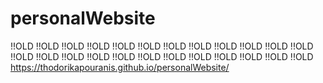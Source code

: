 # personalWebsite

!!OLD !!OLD !!OLD !!OLD !!OLD !!OLD !!OLD !!OLD 
!!OLD !!OLD !!OLD !!OLD !!OLD !!OLD !!OLD !!OLD
!!OLD !!OLD !!OLD !!OLD !!OLD !!OLD !!OLD !!OLD 
https://thodorikapouranis.github.io/personalWebsite/
